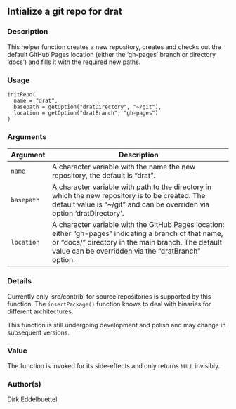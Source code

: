 ## Intialize a git repo for drat

### Description

This helper function creates a new repository, creates and checks out
the default GitHub Pages location (either the ‘gh-pages’ branch or
directory ‘docs’) and fills it with the required new paths.

### Usage

    initRepo(
      name = "drat",
      basepath = getOption("dratDirectory", "~/git"),
      location = getOption("dratBranch", "gh-pages")
    )

### Arguments

| Argument   | Description                                                                                                                                                                                                        |
|------------|--------------------------------------------------------------------------------------------------------------------------------------------------------------------------------------------------------------------|
| `name`     | A character variable with the name the new repository, the default is “drat”.                                                                                                                                      |
| `basepath` | A character variable with path to the directory in which the new repository is to be created. The default value is “~/git” and can be overriden via option ‘dratDirectory’.                                        |
| `location` | A character variable with the GitHub Pages location: either “gh-pages” indicating a branch of that name, or “docs/” directory in the main branch. The default value can be overridden via the “dratBranch” option. |

### Details

Currently only ‘src/contrib’ for source repositories is supported by
this function. The `insertPackage()` function knows to deal with
binaries for different architectures.

This function is still undergoing development and polish and may change
in subsequent versions.

### Value

The function is invoked for its side-effects and only returns `NULL`
invisibly.

### Author(s)

Dirk Eddelbuettel

